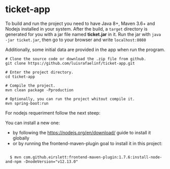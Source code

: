 # ticket-app

To build and run the project you need to have Java 8+, Maven 3.6+ and Nodejs installed in your system. After the build, a `target` directory is generated for you with a jar file named **ticket.jar** in it. Run the jar with `java -jar ticket.jar`, then go to your 
browser and write `localhost:8080`

Additionally, some initial data are provided in the app when run the program.

``` shell
# Clone the source code or download the .zip file from github.
git clone https://github.com/luisrafaelinf/ticket-app.git

# Enter the project directory.
cd ticket-app

# Compile the project.
mvn clean package -Pproduction

# Optionally, you can run the project whitout compile it.
mvn spring-boot:run

```
For nodejs requeriment follow the next steep:

You can install a new one:
  - by following the https://nodejs.org/en/download/ guide to install it globally
  - or by running the frontend-maven-plugin goal to install it in this project:
  
``` shell

  $ mvn com.github.eirslett:frontend-maven-plugin:1.7.6:install-node-and-npm -DnodeVersion="v12.13.0" 
  
  ```
